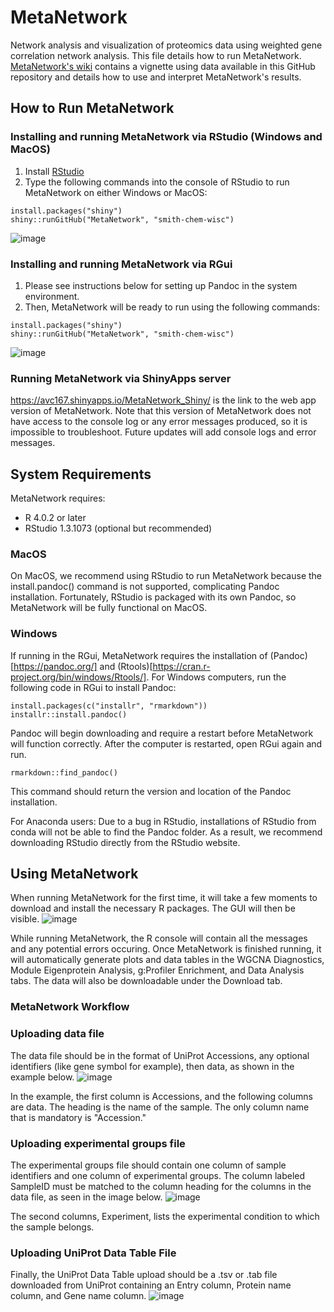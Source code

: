 # MetaNetwork
Network analysis and visualization of proteomics data using weighted gene correlation network analysis. This file details how to run MetaNetwork. [MetaNetwork's wiki](https://github.com/smith-chem-wisc/MetaNetwork/wiki) contains a vignette using data available in this GitHub repository and details how to use and interpret MetaNetwork's results.

## How to Run MetaNetwork

### Installing and running MetaNetwork via RStudio (Windows and MacOS)

1. Install [RStudio](https://www.rstudio.com)
2. Type the following commands into the console of RStudio to run MetaNetwork on either Windows or MacOS: 

```
install.packages("shiny") 
shiny::runGitHub("MetaNetwork", "smith-chem-wisc")
```

![image](https://user-images.githubusercontent.com/64652734/114083000-12903100-9874-11eb-9df8-97c2febd74af.png)

### Installing and running MetaNetwork via RGui

1. Please see instructions below for setting up Pandoc in the system environment. 
2. Then, MetaNetwork will be ready to run using the following commands:

```
install.packages("shiny") 
shiny::runGitHub("MetaNetwork", "smith-chem-wisc")
```

![image](https://user-images.githubusercontent.com/64652734/114082840-dd83de80-9873-11eb-86cf-1f1e6bdac27b.png)

### Running MetaNetwork via ShinyApps server
https://avc167.shinyapps.io/MetaNetwork_Shiny/ is the link to the web app version of MetaNetwork. Note that this version of MetaNetwork does not have access to the console log or any error messages produced, so it is impossible to troubleshoot. Future updates will add console logs and error messages. 

## System Requirements
MetaNetwork requires: 
* R 4.0.2 or later
* RStudio 1.3.1073 (optional but recommended)

### MacOS
On MacOS, we recommend using RStudio to run MetaNetwork because the install.pandoc() command is not supported, complicating Pandoc installation. Fortunately, RStudio is packaged with its own Pandoc, so MetaNetwork will be fully functional on MacOS.

### Windows
If running in the RGui, MetaNetwork requires the installation of (Pandoc)[https://pandoc.org/] and (Rtools)[https://cran.r-project.org/bin/windows/Rtools/]. For Windows computers, run the following code in RGui to install Pandoc: 

```
install.packages(c("installr", "rmarkdown"))
installr::install.pandoc()
```

Pandoc will begin downloading and require a restart before MetaNetwork will function correctly. 
After the computer is restarted, open RGui again and run. 
```
rmarkdown::find_pandoc()
```
This command should return the version and location of the Pandoc installation. 

For Anaconda users: Due to a bug in RStudio, installations of RStudio from conda will not be able to find the Pandoc folder. As a result, we recommend downloading RStudio directly from the RStudio website. 



## Using MetaNetwork
When running MetaNetwork for the first time, it will take a few moments to download and install the necessary R packages. The GUI will then be visible. 
![image](https://user-images.githubusercontent.com/64652734/114083377-816d8a00-9874-11eb-8e1b-113829b1c5be.png)

While running MetaNetwork, the R console will contain all the messages and any potential errors occuring. Once MetaNetwork is finished running, it will automatically generate plots and data tables in the WGCNA Diagnostics, Module Eigenprotein Analysis, g:Profiler Enrichment, and Data Analysis tabs. The data will also be downloadable under the Download tab.  

### MetaNetwork Workflow
### Uploading data file
The data file should be in the format of UniProt Accessions, any optional identifiers (like gene symbol for example), then data, as shown in the example below. 
![image](https://user-images.githubusercontent.com/64652734/114086819-bc71bc80-9878-11eb-86f6-1aa83e659d08.png)

In the example, the first column is Accessions, and the following columns are data. The heading is the name of the sample. The only column name that is mandatory is "Accession." 


### Uploading experimental groups file
The experimental groups file should contain one column of sample identifiers and one column of experimental groups. The column labeled SampleID must be matched to the column heading for the columns in the data file, as seen in the image below. 
![image](https://user-images.githubusercontent.com/64652734/114086993-f478ff80-9878-11eb-9637-da03344a71f9.png)

The second columns, Experiment, lists the experimental condition to which the sample belongs. 

### Uploading UniProt Data Table File
Finally, the UniProt Data Table upload should be a .tsv or .tab file downloaded from UniProt containing an Entry column, Protein name column, and Gene name column. 
![image](https://user-images.githubusercontent.com/64652734/114087471-8d0f7f80-9879-11eb-9428-9cd8075f111e.png)
